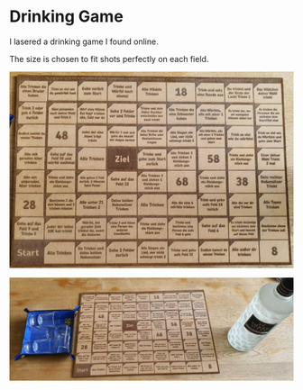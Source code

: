# Drinking Game

I lasered a drinking game I found online.

The size is chosen to fit shots perfectly on each field.

![Drinking Game](_drinking_game1.webp)

![Drinking Game](_drinking_game2.webp)
